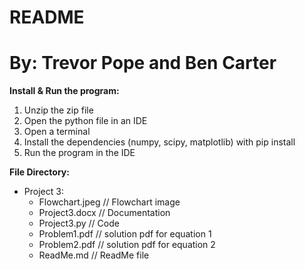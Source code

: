 # README
# By: Trevor Pope and Ben Carter

**Install & Run the program:**
     
1. Unzip the zip file
2. Open the python file in an IDE
3. Open a terminal
4. Install the dependencies (numpy, scipy, matplotlib) with pip install
5. Run the program in the IDE

**File Directory:**

- Project 3:
	- Flowchart.jpeg 	// Flowchart image
	- Project3.docx 	// Documentation
	- Project3.py		// Code
    - Problem1.pdf      // solution pdf for equation 1
    - Problem2.pdf      // solution pdf for equation 2
	- ReadMe.md		// ReadMe file